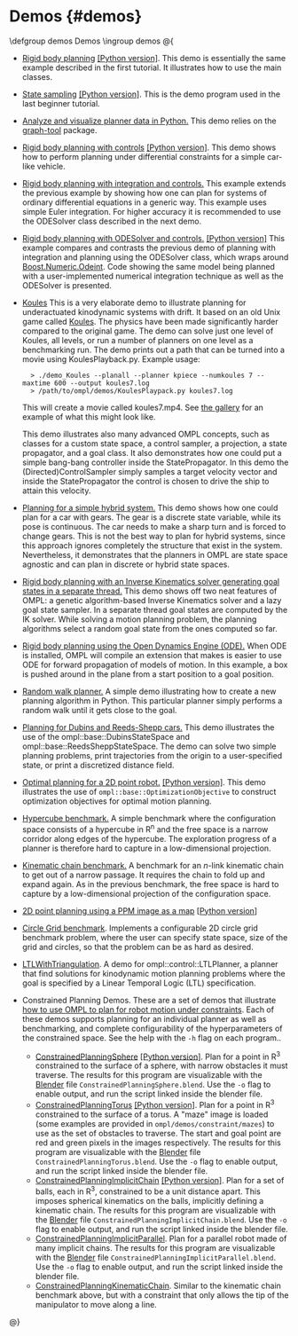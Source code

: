 # Demos {#demos}

\defgroup demos Demos
\ingroup demos
@{

- [Rigid body planning](RigidBodyPlanning_8cpp_source.html) [[Python version]](RigidBodyPlanning_8py_source.html). This demo is essentially the same example described in the first tutorial. It illustrates how to use the main classes.
- [State sampling](StateSampling_8cpp_source.html) [[Python version]](StateSampling_8py_source.html). This is the demo program used in the last beginner tutorial.
- [Analyze and visualize planner data in Python.](PlannerData_8py_source.html) This demo relies on the [graph-tool](http://projects.skewed.de/graph-tool) package.
- [Rigid body planning with controls](RigidBodyPlanningWithControls_8cpp_source.html) [[Python version]](RigidBodyPlanningWithControls_8py_source.html). This demo shows how to perform planning under differential constraints for a simple car-like vehicle.
- [Rigid body planning with integration and controls.](RigidBodyPlanningWithIntegrationAndControls_8cpp_source.html) This example extends the previous example by showing how one can plan for systems of ordinary differential equations in a generic way. This example uses simple Euler integration. For higher accuracy it is recommended to use the ODESolver class described in the next demo.
- [Rigid body planning with ODESolver and controls.](RigidBodyPlanningWithODESolverAndControls_8cpp_source.html)  [[Python version]](RigidBodyPlanningWithODESolverAndControls_8py_source.html) This example compares and contrasts the previous demo of planning with integration and planning using the ODESolver class, which wraps around [Boost.Numeric.Odeint](http://www.boost.org/libs/numeric/odeint).  Code showing the same model being planned with a user-implemented numerical integration technique as well as the ODESolver is presented.
- [Koules](Koules_8cpp_source.html) This is a very elaborate demo to illustrate planning for underactuated kinodynamic systems with drift. It based on an old Unix game called [Koules](http://www.ucw.cz/~hubicka/koules/English/). The physics have been made significantly harder compared to the original game. The demo can solve just one level of Koules, all levels, or run a number of planners on one level as a benchmarking run. The demo prints out a path that can be turned into a movie using KoulesPlayback.py. Example usage:

        > ./demo_Koules --planall --planner kpiece --numkoules 7 --maxtime 600 --output koules7.log
        > /path/to/ompl/demos/KoulesPlaypack.py koules7.log

  This will create a movie called koules7.mp4. See [the gallery](gallery.html) for an example of what this might look like.

  This demo illustrates also many advanced OMPL concepts, such as classes for a custom state space, a control sampler, a projection, a state propagator, and a goal class. It also demonstrates how one could put a simple bang-bang controller inside the StatePropagator. In this demo the (Directed)ControlSampler simply samples a target velocity vector and inside the StatePropagator the control is chosen to drive the ship to attain this velocity.
- [Planning for a simple hybrid system.](HybridSystemPlanning_8cpp_source.html) This demo shows how one could plan for a car with gears. The gear is a discrete state variable, while its pose is continuous. The car needs to make a sharp turn and is forced to change gears. This is not the best way to plan for hybrid systems, since this approach ignores completely the structure that exist in the system. Nevertheless, it demonstrates that the planners in OMPL are state space agnostic and can plan in discrete or hybrid state spaces.
- [Rigid body planning with an Inverse Kinematics solver generating goal states in a separate thread.](RigidBodyPlanningWithIK_8cpp_source.html) This demo shows off two neat features of OMPL: a genetic algorithm-based Inverse Kinematics solver and a lazy goal state sampler. In a separate thread goal states are computed by the IK solver. While solving a motion planning problem, the planning algorithms select a random goal state from the ones computed so far.
- [Rigid body planning using the Open Dynamics Engine (ODE).](OpenDERigidBodyPlanning_8cpp_source.html) When ODE is installed, OMPL will compile an extension that makes is easier to use ODE for forward propagation of models of motion. In this example, a box is pushed around in the plane from a start position to a goal position.
- [Random walk planner.](RandomWalkPlanner_8py_source.html) A simple demo illustrating how to create a new planning algorithm in Python. This particular planner simply performs a random walk until it gets close to the goal.
- [Planning for Dubins and Reeds-Shepp cars.](GeometricCarPlanning_8cpp_source.html) This demo illustrates the use of the ompl::base::DubinsStateSpace and ompl::base::ReedsSheppStateSpace. The demo can solve two simple planning problems, print trajectories from the origin to a user-specified state, or print a discretized distance field.
- [Optimal planning for a 2D point robot.](OptimalPlanning_8cpp_source.html) [[Python version]](OptimalPlanning_8py_source.html). This demo illustrates the use of `ompl::base::OptimizationObjective` to construct optimization objectives for optimal motion planning.
- [Hypercube benchmark.](HypercubeBenchmark_8cpp_source.html) A simple benchmark where the configuration space consists of a hypercube in R<sup>n</sup> and the free space is a narrow corridor along edges of the hypercube. The exploration progress of a planner is therefore hard to capture in a low-dimensional projection.
- [Kinematic chain benchmark.](KinematicChainBenchmark_8cpp_source.html) A benchmark for an _n_-link kinematic chain to get out of a narrow passage. It requires the chain to fold up and expand again. As in the previous benchmark, the free space is hard to capture by a low-dimensional projection of the configuration space.
- [2D point planning using a PPM image as a map](Point2DPlanning_8cpp_source.html) [[Python version](Point2DPlanning_8py_source.html)]
- [Circle Grid benchmark](CForestCircleGridBenchmark_8cpp_source.html). Implements a configurable 2D circle grid benchmark problem, where the user can specify state space, size of the grid and circles, so that the problem can be as hard as desired.
- [LTLWithTriangulation](LTLWithTriangulation_8cpp_source.html). A demo for ompl::control::LTLPlanner, a planner that find solutions for kinodynamic motion planning problems where the goal is specified by a Linear Temporal Logic (LTL) specification.
- Constrained Planning Demos. These are a set of demos that illustrate [how to use OMPL to plan for robot motion under constraints](constrainedPlanning.html). Each of these demos supports planning for an individual planner as well as benchmarking, and complete configurability of the hyperparameters of the constrained space. See the help with the `-h` flag on each program..
  * [ConstrainedPlanningSphere](ConstrainedPlanningSphere_8cpp_source.html) [[Python version]](ConstrainedPlanningSphere_8py_source.html). Plan for a point in R<sup>3</sup> constrained to the surface of a sphere, with narrow obstacles it must traverse. The results for this program are visualizable with the [Blender](https://www.blender.org/) file `ConstrainedPlanningSphere.blend`. Use the `-o` flag to enable output, and run the script linked inside the blender file.
  * [ConstrainedPlanningTorus](ConstrainedPlanningTorus_8cpp_source.html) [[Python version]](ConstrainedPlanningTorus_8py_source.html). Plan for a point in R<sup>3</sup> constrained to the surface of a torus. A "maze" image is loaded (some examples are provided in `ompl/demos/constraint/mazes`) to use as the set of obstacles to traverse. The start and goal point are red and green pixels in the images respectively. The results for this program are visualizable with the [Blender](https://www.blender.org/) file `ConstrainedPlanningTorus.blend`. Use the `-o` flag to enable output, and run the script linked inside the blender file.
  * [ConstrainedPlanningImplicitChain](ConstrainedPlanningImplicitChain_8cpp_source.html) [[Python version]](ConstrainedPlanningImplicitChain_8py_source.html). Plan for a set of balls, each in R<sup>3</sup>, constrained to be a unit distance apart. This imposes spherical kinematics on the balls, implicitly defining a kinematic chain. The results for this program are visualizable with the [Blender](https://www.blender.org/) file `ConstrainedPlanningImplicitChain.blend`. Use the `-o` flag to enable output, and run the script linked inside the blender file.
  * [ConstrainedPlanningImplicitParallel](ConstrainedPlanningImplicitChain_8cpp_source.html). Plan for a parallel robot made of many implicit chains. The results for this program are visualizable with the [Blender](https://www.blender.org/) file `ConstrainedPlanningImplicitParallel.blend`. Use the `-o` flag to enable output, and run the script linked inside the blender file.
  * [ConstrainedPlanningKinematicChain](ConstrainedPlanningKinematicChain_8cpp_source.html). Similar to the kinematic chain benchmark above, but with a constraint that only allows the tip of the manipulator to move along a line.

@}
